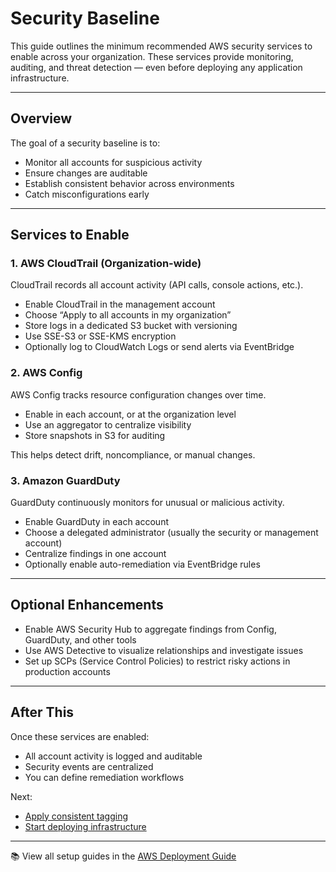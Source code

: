 # Security Baseline

This guide outlines the minimum recommended AWS security services to enable across your organization. These services provide monitoring, auditing, and threat detection — even before deploying any application infrastructure.

---

## Overview

The goal of a security baseline is to:

- Monitor all accounts for suspicious activity
- Ensure changes are auditable
- Establish consistent behavior across environments
- Catch misconfigurations early

---

## Services to Enable

### 1. AWS CloudTrail (Organization-wide)

CloudTrail records all account activity (API calls, console actions, etc.).

- Enable CloudTrail in the management account
- Choose “Apply to all accounts in my organization”
- Store logs in a dedicated S3 bucket with versioning
- Use SSE-S3 or SSE-KMS encryption
- Optionally log to CloudWatch Logs or send alerts via EventBridge

### 2. AWS Config

AWS Config tracks resource configuration changes over time.

- Enable in each account, or at the organization level
- Use an aggregator to centralize visibility
- Store snapshots in S3 for auditing

This helps detect drift, noncompliance, or manual changes.

### 3. Amazon GuardDuty

GuardDuty continuously monitors for unusual or malicious activity.

- Enable GuardDuty in each account
- Choose a delegated administrator (usually the security or management account)
- Centralize findings in one account
- Optionally enable auto-remediation via EventBridge rules

---

## Optional Enhancements

- Enable AWS Security Hub to aggregate findings from Config, GuardDuty, and other tools
- Use AWS Detective to visualize relationships and investigate issues
- Set up SCPs (Service Control Policies) to restrict risky actions in production accounts

---

## After This

Once these services are enabled:

- All account activity is logged and auditable
- Security events are centralized
- You can define remediation workflows

Next:

- [Apply consistent tagging](../tagging-policy/README.md)
- [Start deploying infrastructure](../quickstarts/serverless-site.md)

---

📚 View all setup guides in the [AWS Deployment Guide](../README.md)
